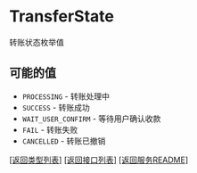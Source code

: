 # TransferState

转账状态枚举值

## 可能的值

* `PROCESSING` - 转账处理中
* `SUCCESS` - 转账成功
* `WAIT_USER_CONFIRM` - 等待用户确认收款
* `FAIL` - 转账失败
* `CANCELLED` - 转账已撤销

[\[返回类型列表\]](README.md#类型列表)
[\[返回接口列表\]](README.md#接口列表)
[\[返回服务README\]](README.md)

